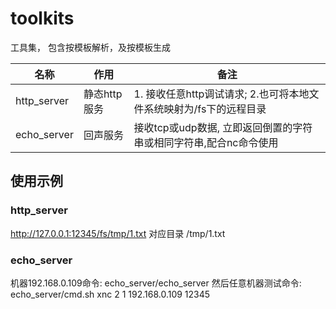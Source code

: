 # toolkits

工具集， 包含按模板解析，及按模板生成

| 名称        | 作用         | 备注                                                               |
| ----------- | ------------ | ------------------------------------------------------------------ |
| http_server | 静态http服务 | 1. 接收任意http调试请求; 2.也可将本地文件系统映射为/fs下的远程目录 |
| echo_server | 回声服务     | 接收tcp或udp数据, 立即返回倒置的字符串或相同字符串,配合nc命令使用  |

## 使用示例

### http_server

http://127.0.0.1:12345/fs/tmp/1.txt 对应目录 /tmp/1.txt

### echo_server

机器192.168.0.109命令:  echo_server/echo_server
然后任意机器测试命令:   echo_server/cmd.sh xnc 2 1 192.168.0.109 12345

